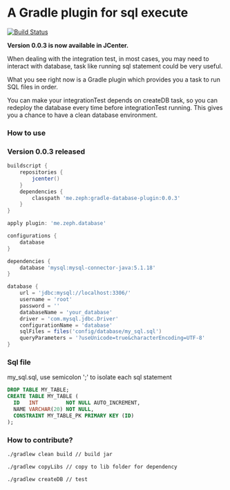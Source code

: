 # A Gradle plugin for sql execute

[![Build Status](https://travis-ci.org/benweizhu/gradle-plugin-database.svg?branch=master)](https://travis-ci.org/benweizhu/gradle-plugin-database)

**Version 0.0.3 is now available in JCenter.**

When dealing with the integration test, in most cases, you may need to interact with database, task like running sql statement could be very useful.

What you see right now is a Gradle plugin which provides you a task to run SQL files in order.

You can make your integrationTest depends on createDB task, so you can redeploy the database every time before integrationTest running. This gives you a chance to have a clean database environment.

### How to use

### Version 0.0.3 released

```groovy
buildscript {
    repositories {
        jcenter()
    }
    dependencies {
        classpath 'me.zeph:gradle-database-plugin:0.0.3'
    }
}

apply plugin: 'me.zeph.database'

configurations {
    database
}

dependencies {
    database 'mysql:mysql-connector-java:5.1.18'
}

database {
    url = 'jdbc:mysql://localhost:3306/'
    username = 'root'
    password = ''
    databaseName = 'your_database'
    driver = 'com.mysql.jdbc.Driver'
    configurationName = 'database'
    sqlFiles = files('config/database/my_sql.sql')
    queryParameters = '?useUnicode=true&characterEncoding=UTF-8'
}
```

### Sql file

my_sql.sql, use semicolon ';' to isolate each sql statement

```sql
DROP TABLE MY_TABLE;
CREATE TABLE MY_TABLE (
  ID   INT         NOT NULL AUTO_INCREMENT,
  NAME VARCHAR(20) NOT NULL,
  CONSTRAINT MY_TABLE_PK PRIMARY KEY (ID)
);
```

### How to contribute?

```sh
./gradlew clean build // build jar

./gradlew copyLibs // copy to lib folder for dependency

./gradlew createDB // test

```

